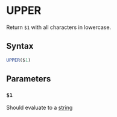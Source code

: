 # UPPER
Return `$1` with all characters in lowercase.

## Syntax
```SQL
UPPER($1)
```

## Parameters

### `$1`
Should evaluate to a [string](/other/types.md#text)
